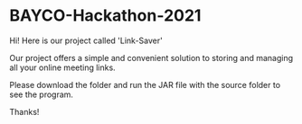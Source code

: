 # BAYCO-Hackathon-2021

Hi! Here is our project called 'Link-Saver'

Our project offers a simple and convenient solution to storing and managing all your online meeting links.

Please download the folder and run the JAR file with the source folder to see the program.

Thanks!
